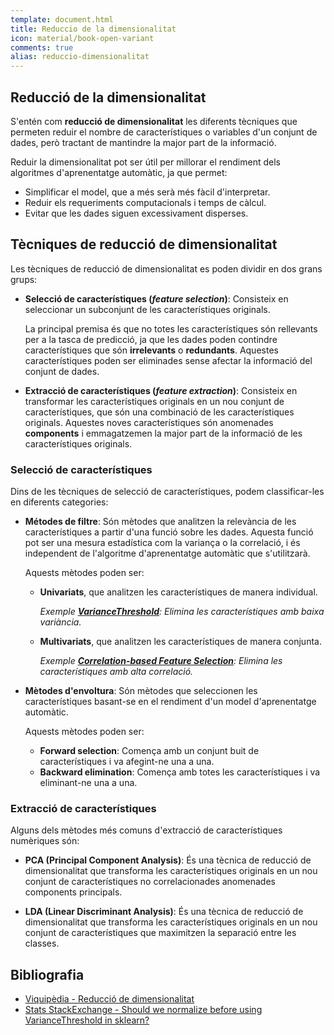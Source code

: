 ```yaml
---
template: document.html
title: Reduccio de la dimensionalitat
icon: material/book-open-variant
comments: true
alias: reduccio-dimensionalitat
---
```


## Reducció de la dimensionalitat
S'entén com __reducció de dimensionalitat__ les diferents tècniques que permeten reduir el
nombre de característiques o variables d'un conjunt de dades, però tractant de mantindre
la major part de la informació.

Reduir la dimensionalitat pot ser útil per millorar el rendiment dels algoritmes d'aprenentatge
automàtic, ja que permet:

- Simplificar el model, que a més serà més fàcil d'interpretar.
- Reduir els requeriments computacionals i temps de càlcul.
- Evitar que les dades siguen excessivament disperses.

## Tècniques de reducció de dimensionalitat
Les tècniques de reducció de dimensionalitat es poden dividir en dos grans grups:

- __Selecció de característiques (_feature selection_)__: Consisteix en seleccionar un subconjunt de les característiques originals.

    La principal premisa és que no totes les característiques són rellevants per a la tasca de predicció,
    ja que les dades poden contindre característiques que són __irrelevants__ o __redundants__.
    Aquestes característiques poden ser eliminades sense afectar la informació del conjunt de dades.

- __Extracció de característiques (_feature extraction_)__: Consisteix en transformar les característiques originals en un nou conjunt
    de característiques, que són una combinació de les característiques originals. Aquestes noves característiques
    són anomenades __components__ i emmagatzemen la major part de la informació de les característiques originals.

### Selecció de característiques
Dins de les tècniques de selecció de característiques, podem classificar-les en diferents categories:

- __Métodes de filtre__: Són mètodes que analitzen la relevància de les característiques a partir d'una funció sobre les dades.
    Aquesta funció pot ser una mesura estadística com la variança o la correlació, i és independent de l'algoritme d'aprenentatge
    automàtic que s'utilitzarà.

    Aquests mètodes poden ser:
    
    - __Univariats__, que analitzen les característiques de manera individual.

        _Exemple [__VarianceThreshold__][exemple-variance-threshold]: Elimina les característiques amb baixa variància._

    - __Multivariats__, que analitzen les característiques de manera conjunta.

        _Exemple [__Correlation-based Feature Selection__][exemple-correlation-selection]: Elimina les característiques amb alta correlació._

    [exemple-variance-threshold]: 031_filtre.md#umbral-de-variancia
    [exemple-correlation-selection]: 031_filtre.md#basada-en-correlacio

- __Mètodes d'envoltura__: Són mètodes que seleccionen les característiques basant-se
    en el rendiment d'un model d'aprenentatge automàtic.

    Aquests mètodes poden ser:
    
    - __Forward selection__: Comença amb un conjunt buit de característiques i va afegint-ne una a una.
    - __Backward elimination__: Comença amb totes les característiques i va eliminant-ne una a una.


### Extracció de característiques
Alguns dels mètodes més comuns d'extracció de característiques numèriques són:

- __PCA (Principal Component Analysis)__: És una tècnica de reducció de dimensionalitat que transforma les característiques originals
    en un nou conjunt de característiques no correlacionades anomenades components principals.

- __LDA (Linear Discriminant Analysis)__: És una tècnica de reducció de dimensionalitat que transforma les característiques originals
    en un nou conjunt de característiques que maximitzen la separació entre les classes.

## Bibliografia
- [Viquipèdia - Reducció de dimensionalitat](https://ca.wikipedia.org/wiki/Reducci%C3%B3_de_dimensionalitat)
- [Stats StackExchange - Should we normalize before using VarianceThreshold in sklearn?](https://stats.stackexchange.com/questions/253920/should-we-normalize-before-using-variancethreshold-in-sklearn)